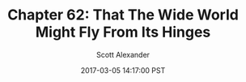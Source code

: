 ---
layout: chapter
title: "Chapter 62: That The Wide World Might Fly From Its Hinges"
author: Scott Alexander
description: https://unsongbook.com/chapter-62-that-the-wide-world-might-fly-from-its-hinges/
date: 2017-03-05 14:17:00 PST
length: 3293901
duration: 823
guid: chapter-62-that-the-wide-world-might-fly-from-its-hinges
---